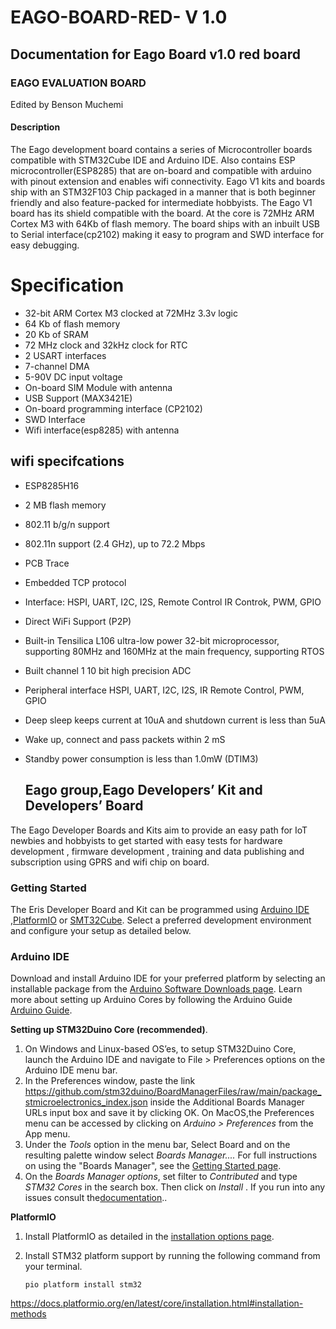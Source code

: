 # EAGO-BOARD-RED- V 1.0 #
## Documentation for Eago Board v1.0 red board ##
### EAGO EVALUATION BOARD ###
Edited by Benson Muchemi
#### Description ###
The Eago development board contains a series of Microcontroller boards compatible with STM32Cube IDE and Arduino IDE.
Also contains ESP microcontroller(ESP8285) that are on-board and compatible with arduino with pinout extension and enables wifi connectivity.
Eago V1 kits and boards ship with an STM32F103 Chip packaged in a manner that is both beginner friendly and also feature-packed for intermediate hobbyists.
The Eago V1 board has its shield compatible with the board.
At the core is 72MHz ARM Cortex M3 with 64Kb of flash memory. The board ships with an inbuilt USB to Serial interface(cp2102) making it easy to program and SWD interface for easy debugging.

# Specification
* 32-bit ARM Cortex M3 clocked at 72MHz 3.3v logic
* 64 Kb of flash memory
* 20 Kb of SRAM
* 72 MHz clock and 32kHz clock for RTC
* 2 USART interfaces
* 7-channel DMA
* 5-90V DC input voltage
* On-board SIM Module with antenna
* USB Support (MAX3421E)
* On-board programming interface (CP2102)
* SWD Interface
* Wifi interface(esp8285) with antenna

## wifi specifcations ##
* ESP8285H16
* 2 MB flash memory 
* 802.11 b/g/n support
* 802.11n support (2.4 GHz), up to 72.2 Mbps 
* PCB Trace
* Embedded TCP protocol
* Interface: HSPI, UART, I2C, I2S, Remote Control IR Controk, PWM, GPIO
* Direct WiFi Support (P2P)
* Built-in Tensilica L106 ultra-low power 32-bit microprocessor, supporting 80MHz and
  160MHz at the main frequency, supporting RTOS
* Built channel 1 10 bit high precision ADC
* Peripheral interface HSPI, UART, I2C, I2S, IR Remote Control, PWM, GPIO
* Deep sleep keeps current at 10uA and shutdown current is less than 5uA
* Wake up, connect and pass packets within 2 mS
* Standby power consumption is less than 1.0mW (DTIM3)

     ## Eago group,Eago Developers’ Kit and Developers’ Board ##
The Eago Developer Boards and Kits aim to provide an easy path for IoT newbies and hobbyists to get started with easy tests for hardware development , firmware development , training and data publishing and subscription using GPRS and wifi chip on board.

   ### Getting Started ###
The Eris Developer Board and Kit can be programmed using [Arduino IDE](https://www.arduino.cc/en/software) ,[PlatformIO](https://platformio.org/) or [SMT32Cube](https://www.st.com/en/development-tools/stm32cubeide.html).
Select a preferred development environment and configure your setup as detailed below.

   ### Arduino IDE ###
Download and install Arduino IDE for your preferred platform by selecting an installable package from the [Arduino Software Downloads page](https://www.arduino.cc/en/software).
Learn more about setting up Arduino Cores by following the Arduino Guide [Arduino Guide](https://www.arduino.cc/en/guide/cores).

 __Setting up STM32Duino Core (recommended)__.
1. On Windows and Linux-based OS’es, to setup STM32Duino Core, launch the Arduino IDE and navigate to File > Preferences options on the Arduino IDE menu bar.
2. In the Preferences window, paste the link https://github.com/stm32duino/BoardManagerFiles/raw/main/package_stmicroelectronics_index.json inside the Additional Boards Manager URLs input box and save it by clicking OK.
On MacOS,the Preferences menu can be accessed by clicking on _Arduino > Preferences_ from the App menu.
3. Under the _Tools_ option in the menu bar, Select Board and on the resulting palette window select _Boards Manager...._
   For full instructions on using the "Boards Manager", see the [Getting Started page](https://github.com/stm32duino/wiki/wiki/Getting-Started).
4. On the _Boards Manager options_, set filter to _Contributed_ and type _STM32 Cores_ in the search box. Then click on _Install_ .
       If you run into any issues consult the[documentation](https://github.com/stm32duino/wiki/wiki/Getting-Started)..

__PlatformIO__
1. Install PlatformIO as detailed in the [installation options page](https://docs.platformio.org/en/latest/core/installation.html#installation-methods).
2. Install STM32 platform support by running the following command from your terminal.


    `pio platform install stm32`


https://docs.platformio.org/en/latest/core/installation.html#installation-methods
